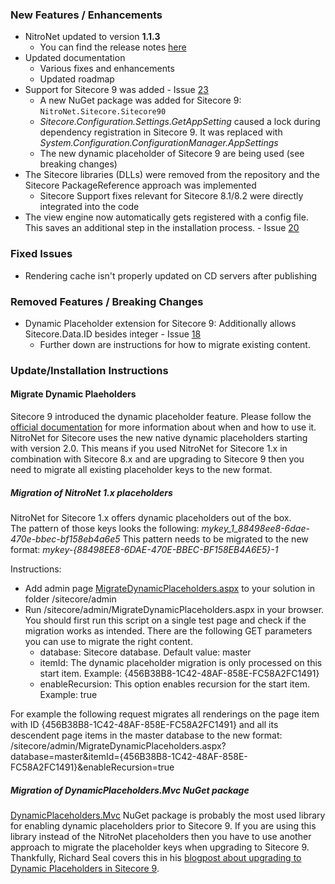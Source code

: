 ### New Features / Enhancements
- NitroNet updated to version **1.1.3**
	- You can find the release notes [here](https://github.com/namics/NitroNet/releases/tag/1.1.3.0)
- Updated documentation
	- Various fixes and enhancements
	- Updated roadmap
- Support for Sitecore 9 was added - Issue [23](https://github.com/namics/NitroNetSitecore/issues/23)
	- A new NuGet package was added for Sitecore 9: `NitroNet.Sitecore.Sitecore90`
	- *Sitecore.Configuration.Settings.GetAppSetting* caused a lock during dependency registration in Sitecore 9. It was replaced with *System.Configuration.ConfigurationManager.AppSettings*
	- The new dynamic placeholder of Sitecore 9 are being used (see breaking changes)
- The Sitecore libraries (DLLs) were removed from the repository and the Sitecore PackageReference approach was implemented
	- Sitecore Support fixes relevant for Sitecore 8.1/8.2 were directly integrated into the code
- The view engine now automatically gets registered with a config file. This saves an additional step in the installation process. - Issue [20](https://github.com/namics/NitroNetSitecore/issues/20)

### Fixed Issues
- Rendering cache isn't properly updated on CD servers after publishing

### Removed Features / Breaking Changes
- Dynamic Placeholder extension for Sitecore 9: Additionally allows Sitecore.Data.ID besides integer - Issue [18](https://github.com/namics/NitroNetSitecore/issues/18)
	- Further down are instructions for how to migrate existing content.

### Update/Installation Instructions

#### Migrate Dynamic Plaeholders

Sitecore 9 introduced the dynamic placeholder feature. Please follow the [official documentation](https://doc.sitecore.net/sitecore_experience_platform/developing/developing_with_sitecore/dynamic_placeholders) for more information about when and how to use it. NitroNet for Sitecore uses the new native dynamic placeholders starting with version 2.0. This means if you used NitroNet for Sitecore 1.x in combination with Sitecore 8.x and are upgrading to Sitecore 9 then you need to migrate all existing placeholder keys to the new format.

##### Migration of NitroNet 1.x placeholders

NitroNet for Sitecore 1.x offers dynamic placeholders out of the box.  
The pattern of those keys looks the following: *mykey_1_88498ee8-6dae-470e-bbec-bf158eb4a6e5*
This pattern needs to be migrated to the new format: *mykey-{88498EE8-6DAE-470E-BBEC-BF158EB4A6E5}-1*

Instructions:

- Add admin page [MigrateDynamicPlaceholders.aspx](https://github.com/namics/NitroNetSitecore/tree/master/docs/releases/utils/MigrateDynamicPlaceholders.aspx) to your solution in folder /sitecore/admin
- Run /sitecore/admin/MigrateDynamicPlaceholders.aspx in your browser. You should first run this script on a single test page and check if the migration works as intended. There are the following GET parameters you can use to migrate the right content.
  - database: Sitecore database. Default value: master
  - itemId: The dynamic placeholder migration is only processed on this start item. Example: {456B38B8-1C42-48AF-858E-FC58A2FC1491}
  - enableRecursion: This option enables recursion for the start item. Example: true

For example the following request migrates all renderings on the page item with ID {456B38B8-1C42-48AF-858E-FC58A2FC1491} and all its descendent page items in the master database to the new format: /sitecore/admin/MigrateDynamicPlaceholders.aspx?database=master&itemId={456B38B8-1C42-48AF-858E-FC58A2FC1491}&enableRecursion=true

##### Migration of DynamicPlaceholders.Mvc NuGet package

[DynamicPlaceholders.Mvc](http://fortis.ws/fortis-collection/dynamic-placeholders/) NuGet package is probably the most used library for enabling dynamic placeholders prior to Sitecore 9. If you are using this library instead of the NitroNet placeholders then you have to use another approach to migrate the placeholder keys when upgrading to Sitecore 9. Thankfully, Richard Seal covers this in his [blogpost about upgrading to Dynamic Placeholders in Sitecore 9](https://www.sitecorenutsbolts.net/2017/10/17/Sitecore-9-Upgrading-to-Dynamic-Placeholders/).